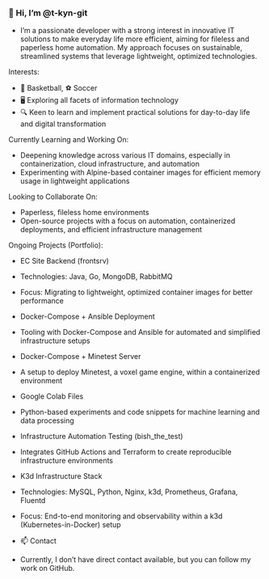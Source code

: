 ### 👋 Hi, I’m @t-kyn-git
 * I’m a passionate developer with a strong interest in innovative IT solutions to make everyday life more efficient, aiming for fileless and paperless home automation. My approach focuses on sustainable, streamlined systems that leverage lightweight, optimized technologies.

Interests:
* 🏀 Basketball, ⚽ Soccer
* 🖥️ Exploring all facets of information technology
* 🔍 Keen to learn and implement practical solutions for day-to-day life and digital transformation

Currently Learning and Working On:
* Deepening knowledge across various IT domains, especially in containerization, cloud infrastructure, and automation
* Experimenting with Alpine-based container images for efficient memory usage in lightweight applications

Looking to Collaborate On:
* Paperless, fileless home environments
* Open-source projects with a focus on automation, containerized deployments, and efficient infrastructure management

Ongoing Projects (Portfolio):
* EC Site Backend (frontsrv)
 * Technologies: Java, Go, MongoDB, RabbitMQ
 * Focus: Migrating to lightweight, optimized container images for better performance
* Docker-Compose + Ansible Deployment
 * Tooling with Docker-Compose and Ansible for automated and simplified infrastructure setups
* Docker-Compose + Minetest Server
 * A setup to deploy Minetest, a voxel game engine, within a containerized environment
* Google Colab Files
 * Python-based experiments and code snippets for machine learning and data processing
* Infrastructure Automation Testing (bish_the_test)
 * Integrates GitHub Actions and Terraform to create reproducible infrastructure environments
* K3d Infrastructure Stack
 * Technologies: MySQL, Python, Nginx, k3d, Prometheus, Grafana, Fluentd
 * Focus: End-to-end monitoring and observability within a k3d (Kubernetes-in-Docker) setup

* 📫 Contact
 * Currently, I don’t have direct contact available, but you can follow my work on GitHub.